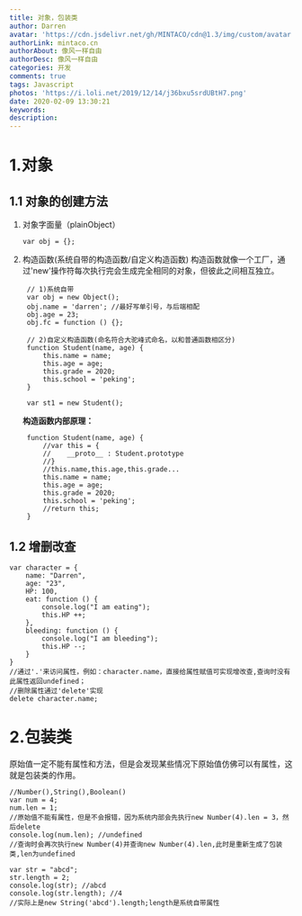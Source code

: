 ```yaml
---
title: 对象，包装类
author: Darren
avatar: 'https://cdn.jsdelivr.net/gh/MINTACO/cdn@1.3/img/custom/avatar.jpg'
authorLink: mintaco.cn
authorAbout: 像风一样自由
authorDesc: 像风一样自由
categories: 开发
comments: true
tags: Javascript
photos: 'https://i.loli.net/2019/12/14/j36bxu5srdUBtH7.png'
date: 2020-02-09 13:30:21
keywords:
description:
---
```

# 1.对象
## 1.1 对象的创建方法
1. 对象字面量（plainObject）
   ```
   var obj = {};
   ```
2. 构造函数(系统自带的构造函数/自定义构造函数)
   构造函数就像一个工厂，通过'new'操作符每次执行完会生成完全相同的对象，但彼此之间相互独立。
   ```
    // 1)系统自带
    var obj = new Object();
    obj.name = 'darren'; //最好写单引号，与后端相配
    obj.age = 23;
    obj.fc = function () {};

    // 2)自定义构造函数(命名符合大驼峰式命名，以和普通函数相区分)
    function Student(name, age) {
        this.name = name;
        this.age = age;
        this.grade = 2020;
        this.school = 'peking';
    }

    var st1 = new Student(); 
   ```
   
   **构造函数内部原理：**  

   ```
    function Student(name, age) {
        //var this = { 
        //    __proto__ : Student.prototype
        //}
        //this.name,this.age,this.grade...
        this.name = name;
        this.age = age;
        this.grade = 2020;
        this.school = 'peking';
        //return this;
    }
   ```
## 1.2 增删改查
```
var character = {
    name: "Darren",
    age: "23",
    HP: 100,
    eat: function () {
        console.log("I am eating");
        this.HP ++;
    },
    bleeding: function () {
        console.log("I am bleeding");
        this.HP --;
    }
}
//通过'.'来访问属性，例如：character.name，直接给属性赋值可实现增改查,查询时没有此属性返回undefined；
//删除属性通过'delete'实现
delete character.name;
```
# 2.包装类
原始值一定不能有属性和方法，但是会发现某些情况下原始值仿佛可以有属性，这就是包装类的作用。  

```
//Number(),String(),Boolean()
var num = 4;
num.len = 1;
//原始值不能有属性，但是不会报错，因为系统内部会先执行new Number(4).len = 3，然后delete
console.log(num.len); //undefined
//查询时会再次执行new Number(4)并查询new Number(4).len,此时是重新生成了包装类,len为undefined

var str = "abcd";
str.length = 2;
console.log(str); //abcd
console.log(str.length); //4
//实际上是new String('abcd').length;length是系统自带属性
```
